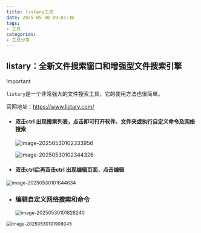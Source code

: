 ```yaml
---
title: listary工具
date: 2025-05-30 09:03:36
tags:
- 工具
categories: 
- 工具分享
---
```


## listary：全新文件搜索窗口和增强型文件搜索引擎

> [!IMPORTANT]
>
> `listary`是一个非常强大的文件搜索工具，它的使用方法也很简单。
>
> 官网地址：https://www.listary.com/

- #### **双击ctrl 出现搜索列表，点击即可打开软件、文件夹或执行自定义命令**及网络搜索

  ![image-20250530102333956](C:\Users\86198\AppData\Roaming\Typora\typora-user-images\image-20250530102333956.png)

  ![image-20250530102344326](C:\Users\86198\AppData\Roaming\Typora\typora-user-images\image-20250530102344326.png)



- #### **双击ctrl后再双击ctrl 出现编辑页面，点击编辑**

<img src="C:\Users\86198\AppData\Roaming\Typora\typora-user-images\image-20250530101644634.png" alt="image-20250530101644634" style="zoom:90%;" />

- ### **编辑自定义网络搜索和命令**

  <img src="C:\Users\86198\AppData\Roaming\Typora\typora-user-images\image-20250530101828240.png" alt="image-20250530101828240" style="zoom:90%;" />

<img src="C:\Users\86198\AppData\Roaming\Typora\typora-user-images\image-20250530101909045.png" alt="image-20250530101909045" style="zoom:85%;" />